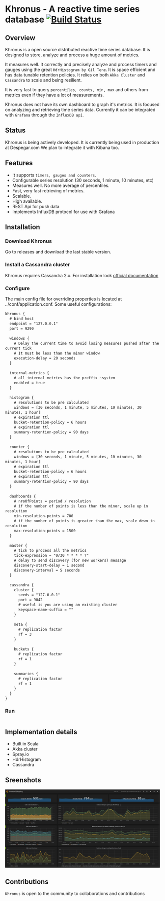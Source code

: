 Khronus - A reactive time series database [![Build Status](https://api.travis-ci.org/hotels-tech/khronus.png)](https://travis-ci.org/hotels-tech/khronus)
======

## Overview

Khronus is a open source distributed reactive time series database. It is designed to store, analyze and process a huge amount of metrics.

It measures well. It correctly and precisely analyze and process timers and gauges using the great `HdrHistogram by Gil Tene`. It is space efficient and has data tunable retention policies. It relies on both `Akka Cluster` and `Cassandra` to scale and being resilient.

It is very fast to query `percentiles, counts, min, max` and others from metrics even if they have a lot of measurements.

Khronus does not have its own dashboard to graph it's metrics. It is focused on analyzing and retrieving time series data. Currently it can be integrated with `Grafana` through the `InfluxDB api`.

## Status

Khronus is being actively developed. It is currently being used in production at Despegar.com
We plan to integrate it with Kibana too.

## Features

* It supports `timers, gauges and counters`.
* Configurable series resolution (30 seconds, 1 minute, 10 minutes, etc)
* Measures well. No more average of percentiles.
* Fast, very fast retrieving of metrics.
* Scalable.
* High available.
* REST Api for push data
* Implements InfluxDB protocol for use with Grafana

## Installation

### Download Khronus

Go to releases and download the last stable version.

### Install a Cassandra cluster

Khronus requires Cassandra 2.x. For installation look [official documentation](https://wiki.apache.org/cassandra/GettingStarted)

### Configure

The main config file for overriding properties is located at ../conf/application.conf. Some useful configurations:

```
khronus {
  # bind host
  endpoint = "127.0.0.1"
  port = 9290
  
  windows {
    # Delay the current time to avoid losing measures pushed after the current tick
    # It must be less than the minor window
    execution-delay = 20 seconds
  }

  internal-metrics {
    # all internal metrics has the preffix ~system
    enabled = true
  }

  histogram {
    # resolutions to be pre calculated
    windows = [30 seconds, 1 minute, 5 minutes, 10 minutes, 30 minutes, 1 hour]
    # expiration ttl
    bucket-retention-policy = 6 hours
    # expiration ttl
    summary-retention-policy = 90 days
  }

  counter {
    # resolutions to be pre calculated
    windows = [30 seconds, 1 minute, 5 minutes, 10 minutes, 30 minutes, 1 hour]
    # expiration ttl
    bucket-retention-policy = 6 hours
    # expiration ttl
    summary-retention-policy = 90 days
  }
  
  dashboards {
    # nroOfPoints = period / resolution
    # if the number of points is less than the minor, scale up in resolution
    min-resolution-points = 700
    # if the number of points is greater than the max, scale down in resolution
    max-resolution-points = 1500
  }

  master {
    # tick to process all the metrics
    tick-expression = "0/30 * * * * ?"
    # delay to send discovery (for new workers) message
    discovery-start-delay = 1 second
    discovery-interval = 5 seconds
  }

  cassandra {
    cluster {
      seeds = "127.0.0.1"
      port = 9042
      # useful is you are using an existing cluster
      keyspace-name-suffix = ""
    }

    meta {
      # replication factor
      rf = 3
    }

    buckets {
      # replication factor
      rf = 1
    }

    summaries {
      # replication factor
      rf = 1
    }
  }
}

```

### Run
```

```
## Implementation details

  * Built in Scala
  * Akka cluster
  * Spray.io
  * HdrHistogram
  * Cassandra


## Sreenshots

![Khronus in Action](site/khronus-dashboard-screenshot.png)
  
## Contributions

`Khronus` is open to the community to collaborations and contributions

